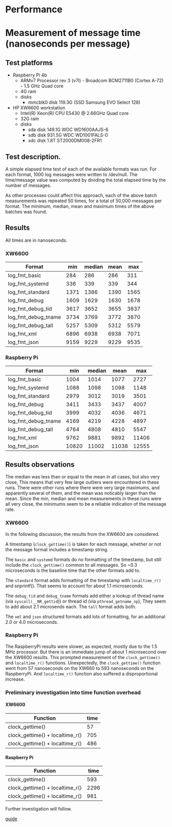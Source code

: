 # Performance

# Measurement of message time (nanoseconds per message)

## Test platforms
- Raspberry Pi 4b
  - ARMv7 Processor rev 3 (v7l) - Broadcom BCM2711B0 (Cortex A-72) - 1.5 GHz Quad core
  - 4G ram
  - disks
    - mmcblk0   disk 119.3G (SSD Samsung EVO Select 128)
- HP XW6600 workstation
  - Intel(R) Xeon(R) CPU E5430 @ 2.66GHz Quad core
  - 32G ram
  - disks
    - sda   disk  149.1G WDC WD1600AAJS-6
    - sdb   disk  931.5G WDC WD1001FALS-0
    - sdc   disk    1.8T ST2000DM008-2FR1

## Test description.

A simple elapsed time test of each of the available formats was run. For each
format, 1000 log messages were written to /dev/null. The time/message value
was computed by dividing the total elapsed time by the number of messages.

As other processes could affect this approach, each of the above batch
measurements was repeated 50 times, for a total of 50,000 messages per format.
The minimum, median, mean and maximum times of the above batches was found.

## Results

All times are in nanoseconds.

### XW6600

 Format             |  min   | median |  mean  |   max   
--------------------|--------|--------|--------|---------
log_fmt_basic       |    284 |    286 |    286 |     311 
log_fmt_systemd     |    336 |    339 |    339 |     344 
log_fmt_standard    |   1371 |   1386 |   1390 |    1565 
log_fmt_debug       |   1609 |   1629 |   1630 |    1678 
log_fmt_debug_tid   |   3617 |   3652 |   3655 |    3837 
log_fmt_debug_tname |   3734 |   3769 |   3772 |    3870 
log_fmt_debug_tall  |   5257 |   5309 |   5312 |    5579 
log_fmt_xml         |   6896 |   6938 |   6938 |    7071 
log_fmt_json        |   9159 |   9229 |   9229 |    9535 


### Raspberry Pi

 Format             |  min   | median |  mean  |   max   
--------------------|--------|--------|--------|---------
log_fmt_basic       |   1004 |   1014 |   1077 |    2727 
log_fmt_systemd     |   1088 |   1098 |   1098 |    1148 
log_fmt_standard    |   2979 |   3012 |   3019 |    3501 
log_fmt_debug       |   3411 |   3433 |   3437 |    4007 
log_fmt_debug_tid   |   3999 |   4032 |   4036 |    4671 
log_fmt_debug_tname |   4169 |   4219 |   4228 |    4897 
log_fmt_debug_tall  |   4764 |   4808 |   4810 |    5547 
log_fmt_xml         |   9762 |   9881 |   9892 |   11406 
log_fmt_json        |  10820 |  11002 |  11038 |   12555 


## Results observations

The median was less than or equal to the mean in all cases, but also very close,
This means that very few large outliers were encountered in these runs.
There were other runs where there were very large maximums, and apparently
several of them, and the mean was noticably larger than the mean. Since the min,
median and mean measurements in these runs were all very close, the minimums
seem to be a reliable indication of the message rate.

### XW6600
In the following discussion, the results from the XW6600 are considered.

A timestamp (`clock_gettime()`) is taken for each message, whether or not the
message format includes a timestamp string.

The `basic` and `systemd` formats do no formatting of the timestamp, but still
include the `clock_gettime()` common to all messages. So ~0.3 microseconds is
the baseline time that the other formats add to.

The `standard` format adds formatting of the timestamp with `localtime_r()` and
snprintf(). That seems to account for about 1.1 microseconds.

The `debug_tid` and `debug_tname` formats add either a lookup of thread name
(via `syscall(__NR_gettid`)) or thread id (via `pthread_getname_np`), They seem
to add about 2.1 microsends each. The `tall` format adds both.

The `xml` and `json` structured formats add lots of formatting, for an
additional 2.0 or 4.0 microseconds.

### Raspberry Pi
The RaspberryPi results were slower, as expected, mostly due to the 1.5 MHz
processor. But there is an immediate jump of about 1 microsecond over the
XW6600 results. This prompted measurement of the `clock_gettime()` and
`localtime_r()` functions. Unexpectedly, the `clock_gettime()` function went
from 57 nanoseconds on the XW660 to 593 nanoseconds on the RaspberryPi. And
`localtime_r()` function also suffered a disproportional increase.

### Preliminary investigation into time function overhead

#### XW6600

 Function                       | time
--------------------------------|------
clock_gettime()                 | 57
clock_gettime() + localtime_r() | 705
clock_gettime() + localtime_r() | 486

#### Raspberry Pi

 Function                       | time
--------------------------------|------
clock_gettime()                 | 593
clock_gettime() + localtime_r() | 2296
clock_gettime() + localtime_r() | 981

Further investigation will follow.

[guide](./guide.md)
